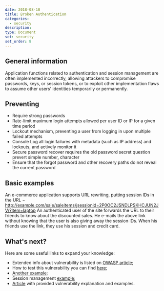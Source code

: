 ```yaml
---
date: 2018-08-10
title: Broken Authentication
categories:
  - security
description:
type: Document
set: security
set_order: 8
---
```


## General information

Application functions related to authentication and session management are often implemented incorrectly,
allowing attackers to compromise passwords, keys, or session tokens, or to exploit other implementation flaws to
assume other users' identities temporarily or permanently.

## Preventing

* Require strong passwords
* Rate-limit maximum login attempts allowed per user ID or IP for a given time period
* Lockout mechanism, preventing a user from logging in upon multiple failed attempts
* Console Log all login failures with metadata (such as IP address) and lockouts, and actively monitor it
* Secure password recover requires the old password secret question prevert simple number, character
* Ensure that the forgot password and other recovery paths do not reveal the current password

## Basic examples

An e-commerce application supports URL rewriting, putting session IDs in the URL −
http://example.com/sale/saleitems/jsessionid=2P0OC2JSNDLPSKHCJUN2JV/?item=laptop
An authenticated user of the site forwards the URL to their friends to know about the discounted sales.
He e-mails the above link without knowing that the user is also giving away the session IDs. 
When his friends use the link, they use his session and credit card.

## What's next?

Here are some useful links to expand your knowledge:
* Extended info about vulnerability is listed on [OWASP article](https://www.owasp.org/index.php/Session_Management_Cheat_Sheet#Session_ID_Properties);
* How to test this vulnerability you can find [here](https://www.tutorialspoint.com/security_testing/testing_broken_authentication.htm);
* [Another example](https://github.com/wahengchang/nodejs-security-must-know/tree/master/broken_authentication);
* Session management [example](https://dzone.com/articles/owasp-broken-authentication);
* [Article](https://hdivsecurity.com/owasp-broken-authentication-and-session-management) with provided vulnerability explanation and examples.
